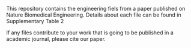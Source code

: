 This repository contains the engineering fiels from a paper published on Nature Biomedical Engineering.
Details about each file can be found in Supplementary Table 2

If any files contribute to your work that is going to be published in a academic journal, please cite our paper.
